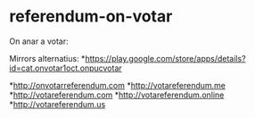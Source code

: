 # referendum-on-votar

On anar a votar:

Mirrors alternatius:
*https://play.google.com/store/apps/details?id=cat.onvotar1oct.onpucvotar

*http://onvotarreferendum.com
*http://votareferendum.me
*http://votareferendum.com
*http://votareferendum.online
*http://votareferendum.us
